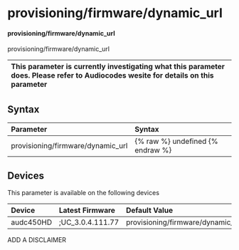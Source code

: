 ﻿---
description: provisioning/firmware/dynamic_url
search: false
---

# provisioning/firmware/dynamic_url

#### provisioning/firmware/dynamic_url

provisioning/firmware/dynamic_url


| This parameter is currently investigating what this parameter does. Please refer to Audiocodes wesite for details on this parameter | 
| :--- |

## Syntax
| Parameter | Syntax |
| :--- | :--- |
|provisioning/firmware/dynamic_url | {% raw %} undefined {% endraw %}|

## Devices
This parameter is available on the following devices

| Device | Latest Firmware | Default Value |
|:---|:---|:---|
| audc450HD | ;UC_3.0.4.111.77 | provisioning/firmware/dynamic_url=tftp://ProvisioningServer/450HD/450HD.img 

ADD A DISCLAIMER
